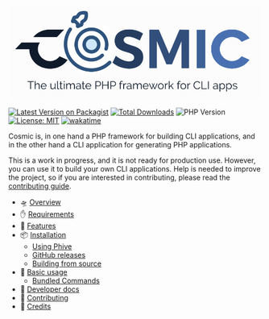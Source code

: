










![](assets/logo-portrait.png)

[![Latest Version on Packagist](https://img.shields.io/packagist/v/diego-ninja/cosmic.svg?style=flat)](https://packagist.org/packages/diego-ninja/cosmic)
[![Total Downloads](https://img.shields.io/packagist/dt/diego-ninja/cosmic.svg?style=flat)](https://packagist.org/packages/diego-ninja/cosmic)
![PHP Version](https://img.shields.io/packagist/php-v/diego-ninja/cosmic.svg?style=flat)
[![License: MIT](https://img.shields.io/badge/License-MIT-yellow.svg)](https://opensource.org/licenses/MIT)
[![wakatime](https://wakatime.com/badge/user/bd65f055-c9f3-4f73-92aa-3c9810f70cc3/project/018c0d4c-5525-4929-a0c3-da68ddd3448f.svg)](https://wakatime.com/badge/user/bd65f055-c9f3-4f73-92aa-3c9810f70cc3/project/018c0d4c-5525-4929-a0c3-da68ddd3448f)

Cosmic is, in one hand a PHP framework for building CLI applications, and in the other hand a CLI application for generating PHP applications.

This is a work in progress, and it is not ready for production use. However, you can use it to build your own CLI applications. Help is needed to improve the project, so if you are interested in contributing, please read the [contributing guide](./docs/contributing.md). 


- 🛸 [Overview](./docs/overview.md)
- ✋ [Requirements](./docs/requirements.md)
- 🚀 [Features](./docs/features.md)
- 📦 [Installation](./docs/installation.md)
  - [Using Phive](./docs/installation.md#using-phive)
  - [GitHub releases](./docs/installation.md#github-releases)
  - [Building from source](./docs/installation.md#building-from-source)
- 🧰 [Basic usage](./docs/usage.md)
  - [Bundled Commands](./docs/usage.md#bundled-commands)
- 🥷 [Developer docs](./docs/dev/README.md)
- 🤝 [Contributing](./docs/contributing.md)
- 🙏 [Credits](./docs/credits.md)
